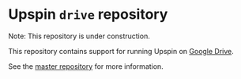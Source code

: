 # Upspin `drive` repository

Note: This repository is under construction.

This repository contains support for running Upspin on
[Google Drive](https://google.com/drive).

See the [master repository](https://github.com/upspin/upspin#readme) for more information.

